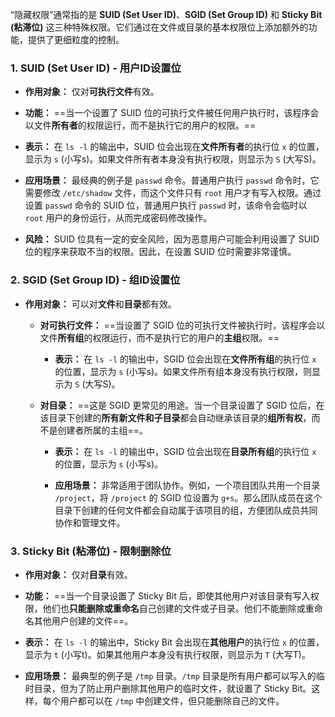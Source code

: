 “隐藏权限”通常指的是 **SUID (Set User ID)**、**SGID (Set Group ID)** 和 **Sticky Bit (粘滞位)** 这三种特殊权限。它们通过在文件或目录的基本权限位上添加额外的功能，提供了更细粒度的控制。

### 1. SUID (Set User ID) - 用户ID设置位

- **作用对象：** 仅对**可执行文件**有效。
    
- **功能：** ==当一个设置了 SUID 位的可执行文件被任何用户执行时，该程序会以文件**所有者**的权限运行，而不是执行它的用户的权限。==
    
- **表示：** 在 `ls -l` 的输出中，SUID 位会出现在**文件所有者**的执行位 `x` 的位置，显示为 `s` (小写s)。如果文件所有者本身没有执行权限，则显示为 `S` (大写S)。
    
- **应用场景：** 最经典的例子是 `passwd` 命令。普通用户执行 `passwd` 命令时，它需要修改 `/etc/shadow` 文件，而这个文件只有 `root` 用户才有写入权限。通过设置 `passwd` 命令的 SUID 位，普通用户执行 `passwd` 时，该命令会临时以 `root` 用户的身份运行，从而完成密码修改操作。
    
- **风险：** SUID 位具有一定的安全风险，因为恶意用户可能会利用设置了 SUID 位的程序来获取不当的权限。因此，在设置 SUID 位时需要非常谨慎。
    

### 2. SGID (Set Group ID) - 组ID设置位

- **作用对象：** 可以对**文件**和**目录**都有效。
    
    - **对可执行文件：** ==当设置了 SGID 位的可执行文件被执行时，该程序会以文件**所有组**的权限运行，而不是执行它的用户的**主组**权限。==
        
        - **表示：** 在 `ls -l` 的输出中，SGID 位会出现在**文件所有组**的执行位 `x` 的位置，显示为 `s` (小写s)。如果文件所有组本身没有执行权限，则显示为 `S` (大写S)。
            
    - **对目录：** ==这是 SGID 更常见的用途。当一个目录设置了 SGID 位后，在该目录下创建的**所有新文件和子目录**都会自动继承该目录的**组所有权**，而不是创建者所属的主组==。
        
        - **表示：** 在 `ls -l` 的输出中，SGID 位会出现在**目录所有组**的执行位 `x` 的位置，显示为 `s` (小写s)。
            
        - **应用场景：** 非常适用于团队协作。例如，一个项目团队共用一个目录 `/project`，将 `/project` 的 SGID 位设置为 `g+s`。那么团队成员在这个目录下创建的任何文件都会自动属于该项目的组，方便团队成员共同协作和管理文件。
            

### 3. Sticky Bit (粘滞位) - 限制删除位

- **作用对象：** 仅对**目录**有效。
    
- **功能：** ==当一个目录设置了 Sticky Bit 后，即使其他用户对该目录有写入权限，他们也**只能删除或重命名**自己创建的文件或子目录。他们不能删除或重命名其他用户创建的文件==。
    
- **表示：** 在 `ls -l` 的输出中，Sticky Bit 会出现在**其他用户**的执行位 `x` 的位置，显示为 `t` (小写t)。如果其他用户本身没有执行权限，则显示为 `T` (大写T)。
    
- **应用场景：** 最典型的例子是 `/tmp` 目录。`/tmp` 目录是所有用户都可以写入的临时目录，但为了防止用户删除其他用户的临时文件，就设置了 Sticky Bit。这样，每个用户都可以在 `/tmp` 中创建文件，但只能删除自己的文件。